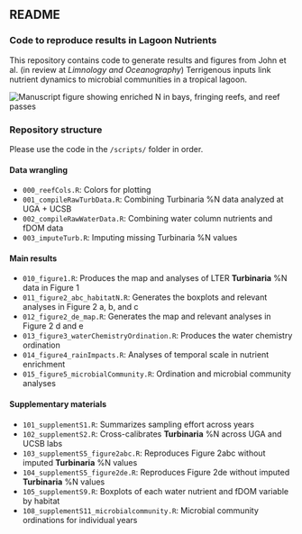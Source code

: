 ## README

### Code to reproduce results in Lagoon Nutrients

This repository contains code to generate results and figures from John et al. (in review at *Limnology and Oceanography*) Terrigenous inputs link nutrient dynamics to microbial communities in a tropical lagoon. 

![Manuscript figure showing enriched N in bays, fringing reefs, and reef passes](plots/figure2/figure2.png)

### Repository structure

Please use the code in the `/scripts/` folder in order. 

#### Data wrangling 
* `000_reefCols.R`: Colors for plotting
* `001_compileRawTurbData.R`: Combining Turbinaria %N data analyzed at UGA + UCSB
* `002_compileRawWaterData.R`: Combining water column nutrients and fDOM data
* `003_imputeTurb.R`: Imputing missing Turbinaria %N values

#### Main results
* `010_figure1.R`: Produces the map and analyses of LTER **Turbinaria** %N data in Figure 1
* `011_figure2_abc_habitatN.R`: Generates the boxplots and relevant analyses in Figure 2 a, b, and c
* `012_figure2_de_map.R`: Generates the map and relevant analyses in Figure 2 d and e
* `013_figure3_waterChemistryOrdination.R`: Produces the water chemistry ordination
* `014_figure4_rainImpacts.R`: Analyses of temporal scale in nutrient enrichment
* `015_figure5_microbialCommunity.R`: Ordination and microbial community analyses

#### Supplementary materials
* `101_supplementS1.R`: Summarizes sampling effort across years
* `102_supplementS2.R`: Cross-calibrates **Turbinaria** %N across UGA and UCSB labs
* `103_supplementS5_figure2abc.R`: Reproduces Figure 2abc without imputed **Turbinaria** %N values
* `104_supplementS5_figure2de.R`: Reproduces Figure 2de without imputed **Turbinaria** %N values
* `105_supplementS9.R`: Boxplots of each water nutrient and fDOM variable by habitat
* `108_supplementS11_microbialcommunity.R`: Microbial community ordinations for individual years

